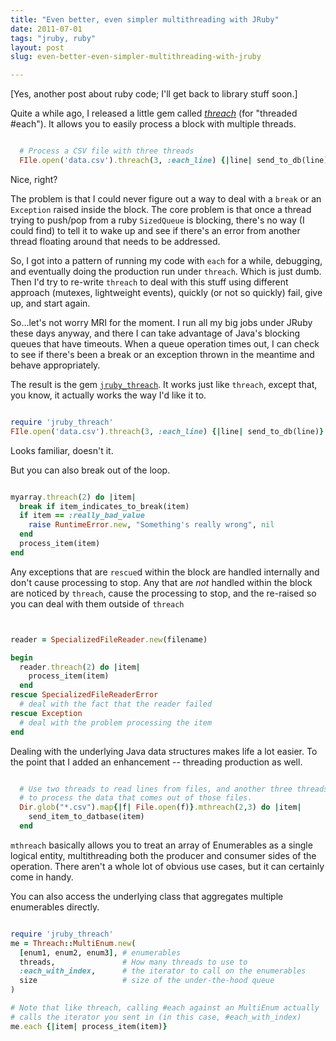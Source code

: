 ```yaml
---
title: "Even better, even simpler multithreading with JRuby"
date: 2011-07-01
tags: "jruby, ruby"
layout: post
slug: even-better-even-simpler-multithreading-with-jruby

---
```


[Yes, another post about ruby code; I'll get back to library stuff soon.]

Quite a while ago, I released a little gem called <em><a href="https://rubygems.org/gems/threach">threach</a></em> (for "threaded #each"). It allows you to easily process a block with multiple threads.


~~~ruby

  # Process a CSV file with three threads
  FIle.open('data.csv').threach(3, :each_line) {|line| send_to_db(line)}

~~~

Nice, right?

The problem is that I could never figure out a way to deal with a <code>break</code> or an <code>Exception</code> raised inside the block. The core problem is that once a thread trying to push/pop from a ruby <code>SizedQueue</code> is blocking, there's no way (I could find) to tell it to wake up and see if there's an error from another thread floating around that needs to be addressed.

So, I got into a pattern of running my code with <code>each</code> for a while, debugging, and eventually doing the production run under <code>threach</code>. Which is just dumb. Then I'd try to re-write <code>threach</code> to deal with this stuff using different approach (mutexes, lightweight events), quickly (or not so quickly) fail, give up, and start again.

So...let's not worry MRI for the moment. I run all my big jobs under JRuby these days anyway, and there I can take advantage of Java's blocking queues that have timeouts. When a queue operation times out, I can check to see if there's been a break or an exception thrown in the meantime and behave appropriately.

The result is the gem <code><a href="https://rubygems.org/gems/jruby_threach">jruby_threach</a></code>. It works just like <code>threach</code>, except that, you know, it actually works the way I'd like it to.


~~~ruby

require 'jruby_threach'
FIle.open('data.csv').threach(3, :each_line) {|line| send_to_db(line)}

~~~

Looks familiar, doesn't it.

But you can also break out of the loop.


~~~ruby

myarray.threach(2) do |item|
  break if item_indicates_to_break(item)
  if item == :really_bad_value
    raise RuntimeError.new, "Something's really wrong", nil
  end
  process_item(item)
end

~~~

Any exceptions that are <code>rescue</code>d within the block are handled internally and don't cause processing to stop. Any that are <em>not</em> handled within the block are noticed by <code>threach</code>, cause the processing to stop, and the re-raised so you can deal with them outside of <code>threach</code>


~~~ruby


reader = SpecializedFileReader.new(filename)

begin
  reader.threach(2) do |item|
    process_item(item)
  end
rescue SpecializedFileReaderError
  # deal with the fact that the reader failed
rescue Exception
  # deal with the problem processing the item
end


~~~

Dealing with the underlying Java data structures makes life a lot easier. To the point that I added an enhancement -- threading production as well.


~~~ruby

  # Use two threads to read lines from files, and another three threads
  # to process the data that comes out of those files.
  Dir.glob("*.csv").map{|f| File.open(f)}.mthreach(2,3) do |item|
    send_item_to_datbase(item)
  end

~~~

<code>mthreach</code> basically allows you to treat an array of Enumerables as a single logical entity, multithreading both the producer and consumer sides of the operation. There aren't a whole lot of obvious use cases, but it can certainly come in handy.

You can also access the underlying class that aggregates multiple enumerables directly.


~~~ruby

require 'jruby_threach'
me = Threach::MultiEnum.new(
  [enum1, enum2, enum3], # enumerables
  threads,               # How many threads to use to
  :each_with_index,      # the iterator to call on the enumerables
  size                   # size of the under-the-hood queue
)

# Note that like threach, calling #each against an MultiEnum actually
# calls the iterator you sent in (in this case, #each_with_index)
me.each {|item| process_item(item)}

~~~
